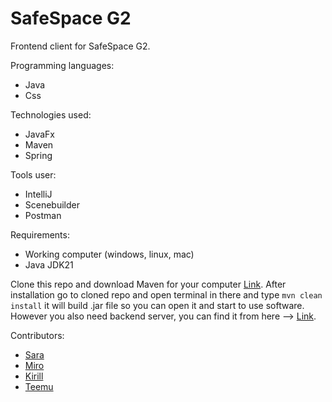# SafeSpace G2

Frontend client for SafeSpace G2.

Programming languages:
  - Java
  - Css

Technologies used:
  - JavaFx
  - Maven
  - Spring

Tools user:
  - IntelliJ
  - Scenebuilder
  - Postman

Requirements:
  - Working computer (windows, linux, mac)
  - Java JDK21


Clone this repo and download Maven for your computer [Link](https://maven.apache.org/download.cgi).
After installation go to cloned repo and open terminal in there and type ```mvn clean install``` it will build .jar file so you can open it
and start to use software. However you also need backend server, you can find it from here --> [Link](https://github.com/JoelPalu/SafeSpace_Backend/).

Contributors: 
- [Sara](https://github.com/sarapap)
- [Miro](https://github.com/hinmiro)
- [Kirill](https://github.com/JoelPalu)
- [Teemu](https://github.com/teemueka)
